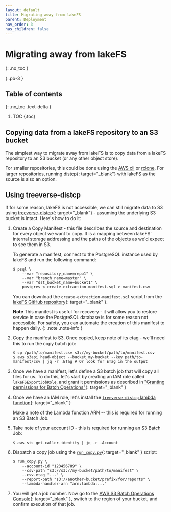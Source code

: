 ```yaml
---
layout: default
title: Migrating away from lakeFS
parent: Deployment
nav_order: 3
has_children: false
---
```


# Migrating away from lakeFS
{: .no_toc }

{:.pb-3 }

## Table of contents
{: .no_toc .text-delta }

1. TOC
{:toc}

## Copying data from a lakeFS repository to an S3 bucket

The simplest way to migrate away from lakeFS is to copy data from a lakeFS repository to an S3 bucket
(or any other object store).

For smaller repositories, this could be done using the [AWS cli](../using/aws_cli.md) or [rclone](../using/rclone.md).
For larger repositories, running [distcp](https://hadoop.apache.org/docs/current/hadoop-distcp/DistCp.html){: target="_blank"} with lakeFS as the source is also an option.


## Using treeverse-distcp

If for some reason, lakeFS is not accessible, we can still migrate data to S3 using [treeverse-distcp](https://github.com/treeverse/treeverse-distcp){: target="_blank"} -
assuming the underlying S3 bucket is intact. Here's how to do it:

1. Create a Copy Manifest - this file describes the source and destination for every object we want to copy. It is a mapping between lakeFS' internal storage addressing and the paths of the objects as we'd expect to see them in S3.
   
   To generate a manifest, connect to the PostgreSQL instance used by lakeFS and run the following command:
   
   ```shell
   $ psql \
       --var "repository_name=repo1" \
       --var "branch_name=master" \
       --var "dst_bucket_name=bucket1" \
       postgres < create-extraction-manifest.sql > manifest.csv
   ```
   
   You can download the `create-extraction-manifest.sql` script from the [lakeFS GitHub repository](https://github.com/treeverse/lakeFS/blob/master/scripts/create-extraction-manifest.sql){: target="_blank" }.
   
   **Note** This manifest is useful for recovery - it will allow you to restore service in case the PostgreSQL database is for some reason not accessible.
   For safety, you can automate the creation of this manifest to happen daily. 
   {: .note .note-info }
1. Copy the manifest to S3. Once copied, keep note of its etag - we'll need this to run the copy batch job:
   
   ```shell
   $ cp /path/to/manifest.csv s3://my-bucket/path/to/manifest.csv
   $ aws s3api head-object --bucket my-bucket --key path/to-manifest/csv | jq -r .ETag # Or look for ETag in the output
   ```
1. Once we have a manifest, let's define a S3 batch job that will copy all files for us.
To do this, let's start by creating an IAM role called `lakeFSExportJobRole`, and grant it permissions as described in ["Granting permissions for Batch Operations"](https://docs.aws.amazon.com/AmazonS3/latest/dev/batch-ops-iam-role-policies.html#batch-ops-iam-role-policies-create){: target="_blank" }
1. Once we have an IAM role, let's install the [`treeverse-distcp` lambda function](https://github.com/treeverse/treeverse-distcp/blob/master/lambda_handler.py){: target="_blank" }

   Make a note of the Lambda function ARN -- this is required for running an S3 Batch Job.
1. Take note of your account ID - this is required for running an S3 Batch Job:
   
   ```shell
   $ aws sts get-caller-identity | jq -r .Account
   ```
1. Dispatch a copy job using the [`run_copy.py`](https://github.com/treeverse/treeverse-distcp/blob/master/run_copy.py){: target="_blank" } script:
   
   ```shell
   $ run_copy.py \
       --account-id "123456789" \
       --csv-path "s3://s3://my-bucket/path/to/manifest" \
       --csv-etag "..." \
       --report-path "s3://another-bucket/prefix/for/reports" \
       --lambda-handler-arn "arn:lambda:..."
   ```
1. You will get a job number. Now go to the [AWS S3 Batch Operations Console](https://s3.console.aws.amazon.com/s3/jobs){: target="_blank" }, switch to the region of your bucket, and confirm execution of that job.

